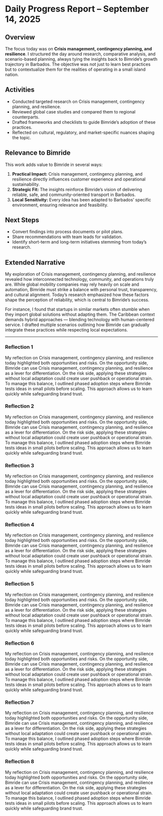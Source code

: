 # Daily Progress Report – September 14, 2025

## Overview
The focus today was on **Crisis management, contingency planning, and resilience**. I structured the day around research, comparative analysis, and scenario-based planning, always tying the insights back to Bimride’s growth trajectory in Barbados. The objective was not just to learn best practices but to contextualize them for the realities of operating in a small island nation.

## Activities
- Conducted targeted research on Crisis management, contingency planning, and resilience.  
- Reviewed global case studies and compared them to regional counterparts.  
- Drafted frameworks and checklists to guide Bimride’s adoption of these practices.  
- Reflected on cultural, regulatory, and market-specific nuances shaping the topic.  

## Relevance to Bimride
This work adds value to Bimride in several ways:  
1. **Practical Impact:** Crisis management, contingency planning, and resilience directly influences customer experience and operational sustainability.  
2. **Strategic Fit:** The insights reinforce Bimride’s vision of delivering reliable, safe, and community-oriented transport in Barbados.  
3. **Local Sensitivity:** Every idea has been adapted to Barbados’ specific environment, ensuring relevance and feasibility.  

## Next Steps
- Convert findings into process documents or pilot plans.  
- Share recommendations with team leads for validation.  
- Identify short-term and long-term initiatives stemming from today’s research.  

## Extended Narrative
My exploration of Crisis management, contingency planning, and resilience revealed how interconnected technology, community, and operations truly are. While global mobility companies may rely heavily on scale and automation, Bimride must strike a balance with personal trust, transparency, and cultural alignment. Today’s research emphasized how these factors shape the perception of reliability, which is central to Bimride’s success.  

For instance, I found that startups in similar markets often stumble when they import global solutions without adapting them. The Caribbean context demands hybrid approaches — blending technology with human-centered service. I drafted multiple scenarios outlining how Bimride can gradually integrate these practices while respecting local expectations.  

---
### Reflection 1
My reflection on Crisis management, contingency planning, and resilience today highlighted both opportunities and risks. On the opportunity side, Bimride can use Crisis management, contingency planning, and resilience as a lever for differentiation. On the risk side, applying these strategies without local adaptation could create user pushback or operational strain. To manage this balance, I outlined phased adoption steps where Bimride tests ideas in small pilots before scaling. This approach allows us to learn quickly while safeguarding brand trust.

### Reflection 2
My reflection on Crisis management, contingency planning, and resilience today highlighted both opportunities and risks. On the opportunity side, Bimride can use Crisis management, contingency planning, and resilience as a lever for differentiation. On the risk side, applying these strategies without local adaptation could create user pushback or operational strain. To manage this balance, I outlined phased adoption steps where Bimride tests ideas in small pilots before scaling. This approach allows us to learn quickly while safeguarding brand trust.

### Reflection 3
My reflection on Crisis management, contingency planning, and resilience today highlighted both opportunities and risks. On the opportunity side, Bimride can use Crisis management, contingency planning, and resilience as a lever for differentiation. On the risk side, applying these strategies without local adaptation could create user pushback or operational strain. To manage this balance, I outlined phased adoption steps where Bimride tests ideas in small pilots before scaling. This approach allows us to learn quickly while safeguarding brand trust.

### Reflection 4
My reflection on Crisis management, contingency planning, and resilience today highlighted both opportunities and risks. On the opportunity side, Bimride can use Crisis management, contingency planning, and resilience as a lever for differentiation. On the risk side, applying these strategies without local adaptation could create user pushback or operational strain. To manage this balance, I outlined phased adoption steps where Bimride tests ideas in small pilots before scaling. This approach allows us to learn quickly while safeguarding brand trust.

### Reflection 5
My reflection on Crisis management, contingency planning, and resilience today highlighted both opportunities and risks. On the opportunity side, Bimride can use Crisis management, contingency planning, and resilience as a lever for differentiation. On the risk side, applying these strategies without local adaptation could create user pushback or operational strain. To manage this balance, I outlined phased adoption steps where Bimride tests ideas in small pilots before scaling. This approach allows us to learn quickly while safeguarding brand trust.

### Reflection 6
My reflection on Crisis management, contingency planning, and resilience today highlighted both opportunities and risks. On the opportunity side, Bimride can use Crisis management, contingency planning, and resilience as a lever for differentiation. On the risk side, applying these strategies without local adaptation could create user pushback or operational strain. To manage this balance, I outlined phased adoption steps where Bimride tests ideas in small pilots before scaling. This approach allows us to learn quickly while safeguarding brand trust.

### Reflection 7
My reflection on Crisis management, contingency planning, and resilience today highlighted both opportunities and risks. On the opportunity side, Bimride can use Crisis management, contingency planning, and resilience as a lever for differentiation. On the risk side, applying these strategies without local adaptation could create user pushback or operational strain. To manage this balance, I outlined phased adoption steps where Bimride tests ideas in small pilots before scaling. This approach allows us to learn quickly while safeguarding brand trust.

### Reflection 8
My reflection on Crisis management, contingency planning, and resilience today highlighted both opportunities and risks. On the opportunity side, Bimride can use Crisis management, contingency planning, and resilience as a lever for differentiation. On the risk side, applying these strategies without local adaptation could create user pushback or operational strain. To manage this balance, I outlined phased adoption steps where Bimride tests ideas in small pilots before scaling. This approach allows us to learn quickly while safeguarding brand trust.
